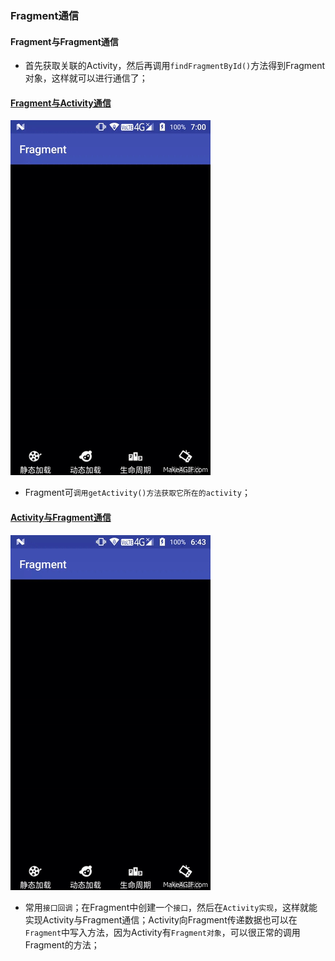 ### Fragment通信
#### Fragment与Fragment通信
+ 首先获取关联的Activity，然后再调用`findFragmentById()`方法得到Fragment对象，这样就可以进行通信了；
#### [Fragment与Activity通信](https://github.com/ningbaoqi/Fragment/commit/83d3c72d0c13cdff9a4f123ba11dd1b95d406329)
![image](https://github.com/ningbaoqi/Fragment/blob/master/gif/pic-6.gif)
+ Fragment可`调用getActivity()方法获取它所在的activity`；
#### [Activity与Fragment通信](https://github.com/ningbaoqi/Fragment/commit/696c893dc929477dc498be4cb65077451f05ec2e)
![image](https://github.com/ningbaoqi/Fragment/blob/master/gif/pic-5.gif)
+ 常用`接口回调`；在Fragment中创建一个`接口`，然后在`Activity实现`，这样就能实现Activity与Fragment通信；Activity向Fragment传递数据也可以在`Fragment`中写入方法，因为Activity有`Fragment对象`，可以很正常的调用Fragment的方法；
